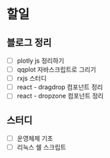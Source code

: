 # 할일

## 블로그 정리
- [ ] plotly js 정리하기
- [ ] qqplot 자바스크립트로 그리기
- [ ] rxjs 스터디
- [ ] react - dragdrop 컴포넌트 정리
- [ ] react - dropzone 컴포넌트 정리

## 스터디
- [ ] 운영체제 기초
- [ ] 리눅스 쉘 스크립트
